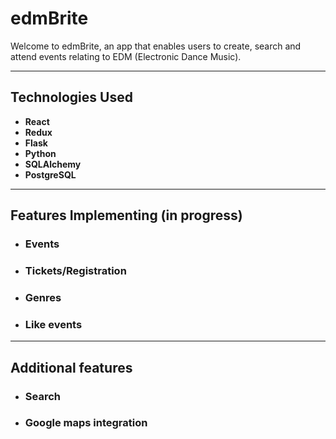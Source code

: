 # edmBrite

Welcome to edmBrite, an app that enables users to create, search and attend events relating to EDM (Electronic Dance Music).
<hr>

## Technologies Used
- **React**
- **Redux**
- **Flask**
- **Python**
- **SQLAlchemy**
- **PostgreSQL**

<hr>

## Features Implementing (in progress)

- ### Events
- ### Tickets/Registration
- ### Genres
- ### Like events
<hr>

## Additional features
- ### Search
- ### Google maps integration
